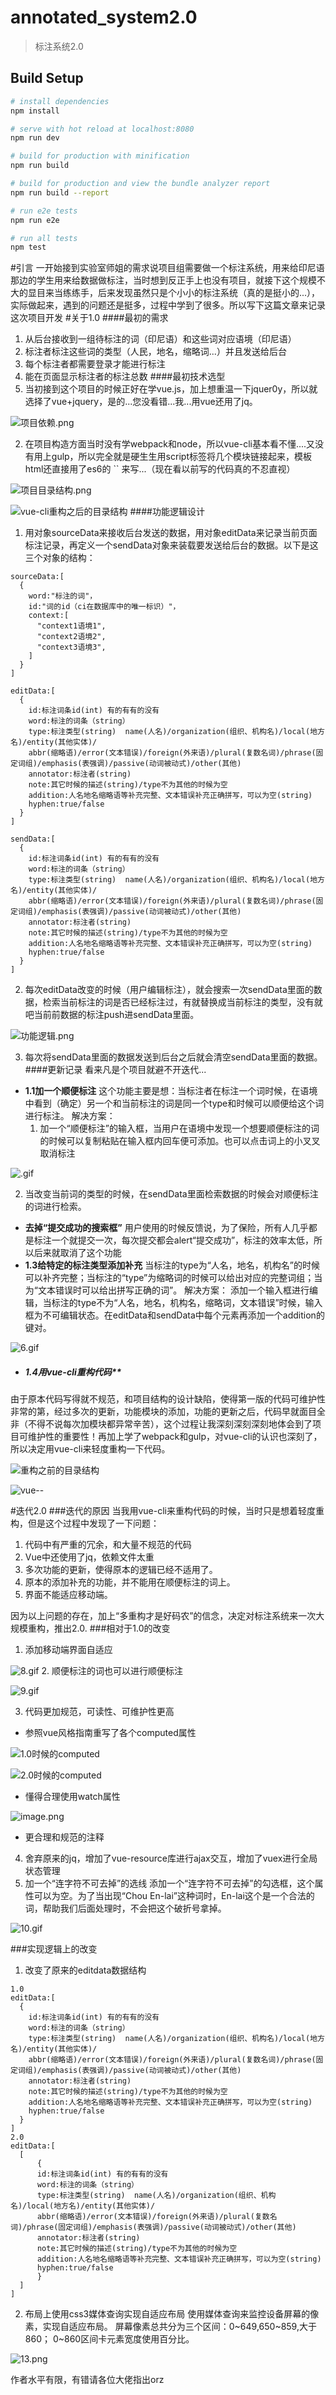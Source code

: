 # annotated_system2.0

> 标注系统2.0

## Build Setup

``` bash
# install dependencies
npm install

# serve with hot reload at localhost:8080
npm run dev

# build for production with minification
npm run build

# build for production and view the bundle analyzer report
npm run build --report

# run e2e tests
npm run e2e

# run all tests
npm test
```
#引言
一开始接到实验室师姐的需求说项目组需要做一个标注系统，用来给印尼语那边的学生用来给数据做标注，当时想到反正手上也没有项目，就接下这个规模不大的显目来当练练手，后来发现虽然只是个小小的标注系统（真的是挺小的...），实际做起来，遇到的问题还是挺多，过程中学到了很多。所以写下这篇文章来记录这次项目开发
#关于1.0
####最初的需求
1. 从后台接收到一组待标注的词（印尼语）和这些词对应语境（印尼语）
2. 标注者标注这些词的类型（人民，地名，缩略词...）并且发送给后台
3. 每个标注者都需要登录才能进行标注
4. 能在页面显示标注者的标注总数
####最初技术选型
1. 当初接到这个项目的时候正好在学vue.js，加上想重温一下jquer0y，所以就选择了vue+jquery，是的...您没看错...我...用vue还用了jq。

![项目依赖.png](http://upload-images.jianshu.io/upload_images/6455799-739eaa9690e1416f.png?imageMogr2/auto-orient/strip%7CimageView2/2/w/1240)

2. 在项目构造方面当时没有学webpack和node，所以vue-cli基本看不懂....又没有用上gulp，所以完全就是硬生生用script标签将几个模块链接起来，模板html还直接用了es6的 `` 来写...（现在看以前写的代码真的不忍直视）


![项目目录结构.png](http://upload-images.jianshu.io/upload_images/6455799-23a5fa2e9567433f.png?imageMogr2/auto-orient/strip%7CimageView2/2/w/1240)

![vue-cli重构之后的目录结构](http://upload-images.jianshu.io/upload_images/6455799-94db6d67b760e2ac.png?imageMogr2/auto-orient/strip%7CimageView2/2/w/1240)
####功能逻辑设计
1. 用对象sourceData来接收后台发送的数据，用对象editData来记录当前页面标注记录，再定义一个sendData对象来装载要发送给后台的数据。以下是这三个对象的结构：
```
sourceData:[
  {
    word:"标注的词"，
    id:"词的id（ci在数据库中的唯一标识）"，
    context:[
      "context1语境1",
      "context2语境2",
      "context3语境3",
    ]
  }
]

editData:[
  {
	id:标注词条id(int) 有的有有的没有
	word:标注的词条（string）
	type:标注类型(string)  name(人名)/organization(组织、机构名)/local(地方名)/entity(其他实体)/
	abbr(缩略语)/error(文本错误)/foreign(外来语)/plural(复数名词)/phrase(固定词组)/emphasis(表强调)/passive(动词被动式)/other(其他)
	annotator:标注者(string)
	note:其它时候的描述(string)/type不为其他的时候为空
	addition:人名地名缩略语等补充完整、文本错误补充正确拼写，可以为空(string)
	hyphen:true/false
  }
]

sendData:[
  {
	id:标注词条id(int) 有的有有的没有
	word:标注的词条（string）
	type:标注类型(string)  name(人名)/organization(组织、机构名)/local(地方名)/entity(其他实体)/
	abbr(缩略语)/error(文本错误)/foreign(外来语)/plural(复数名词)/phrase(固定词组)/emphasis(表强调)/passive(动词被动式)/other(其他)
	annotator:标注者(string)
	note:其它时候的描述(string)/type不为其他的时候为空
	addition:人名地名缩略语等补充完整、文本错误补充正确拼写，可以为空(string)
	hyphen:true/false
  }
]
```
2. 每次editData改变的时候（用户编辑标注），就会搜索一次sendData里面的数据，检索当前标注的词是否已经标注过，有就替换成当前标注的类型，没有就吧当前前数据的标注push进sendData里面。

![功能逻辑.png](http://upload-images.jianshu.io/upload_images/6455799-ce7f7770acd88d2c.png?imageMogr2/auto-orient/strip%7CimageView2/2/w/1240)

3. 每次将sendData里面的数据发送到后台之后就会清空sendData里面的数据。
####更新记录
看来凡是个项目就避不开迭代...
- **1.1加一个顺便标注**
这个功能主要是想：当标注者在标注一个词时候，在语境中看到（确定）另一个和当前标注的词是同一个type和时候可以顺便给这个词进行标注。
解决方案：
  1. 加一个“顺便标注”的输入框，当用户在语境中发现一个想要顺便标注的词的时候可以复制粘贴在输入框内回车便可添加。也可以点击词上的小叉叉取消标注

![.gif](http://upload-images.jianshu.io/upload_images/6455799-79c06835bbb06c8a.gif?imageMogr2/auto-orient/strip)

  2. 当改变当前词的类型的时候，在sendData里面检索数据的时候会对顺便标注的词进行检索。
- **去掉“提交成功的搜索框”**
用户使用的时候反馈说，为了保险，所有人几乎都是标注一个就提交一次，每次提交都会alert“提交成功”，标注的效率太低，所以后来就取消了这个功能
-  **1.3给特定的标注类型添加补充**
当标注的type为“人名，地名，机构名”的时候可以补齐完整；当标注的“type”为缩略词的时候可以给出对应的完整词组；当为“文本错误时可以给出拼写正确的词”。
解决方案：
添加一个输入框进行编辑，当标注的type不为“人名，地名，机构名，缩略词，文本错误”时候，输入框为不可编辑状态。在editData和sendData中每个元素再添加一个addition的键对。

![6.gif](http://upload-images.jianshu.io/upload_images/6455799-8a2edf33caa553b4.gif?imageMogr2/auto-orient/strip)

- ##### 1.4用vue-cli重构代码**
由于原本代码写得就不规范，和项目结构的设计缺陷，使得第一版的代码可维护性非常的第，经过多次的更新，功能模块的添加，功能的更新之后，代码早就面目全非（不得不说每次加模块都异常辛苦），这个过程让我深刻深刻深刻地体会到了项目可维护性的重要性！再加上学了webpack和gulp，对vue-cli的认识也深刻了，所以决定用vue-cli来轻度重构一下代码。

![重构之前的目录结构](http://upload-images.jianshu.io/upload_images/6455799-6653157f69d65eda.png?imageMogr2/auto-orient/strip%7CimageView2/2/w/1240)

![vue--](http://upload-images.jianshu.io/upload_images/6455799-9f68d21d4fdb33e5.png?imageMogr2/auto-orient/strip%7CimageView2/2/w/1240)

#迭代2.0
###迭代的原因
当我用vue-cli来重构代码的时候，当时只是想着轻度重构，但是这个过程中发现了一下问题：
1. 代码中有严重的冗余，和大量不规范的代码
2. Vue中还使用了jq，依赖文件太重
3. 多次功能的更新，使得原本的逻辑已经不适用了。
4. 原本的添加补充的功能，并不能用在顺便标注的词上。
5. 界面不能适应移动端。

因为以上问题的存在，加上“多重构才是好码农”的信念，决定对标注系统来一次大规模重构，推出2.0.
###相对于1.0的改变

1.  添加移动端界面自适应

![8.gif](http://upload-images.jianshu.io/upload_images/6455799-0be924dec56b5ea7.gif?imageMogr2/auto-orient/strip)
2.  顺便标注的词也可以进行顺便标注

![9.gif](http://upload-images.jianshu.io/upload_images/6455799-4aa632cfe88bf5fa.gif?imageMogr2/auto-orient/strip)

3.  代码更加规范，可读性、可维护性更高
  - 参照vue风格指南重写了各个computed属性


![1.0时候的computed](http://upload-images.jianshu.io/upload_images/6455799-29018b4dfa25f369.jpg?imageMogr2/auto-orient/strip%7CimageView2/2/w/1240)


![2.0时候的computed](http://upload-images.jianshu.io/upload_images/6455799-8e32ac3c94dff45d.png?imageMogr2/auto-orient/strip%7CimageView2/2/w/1240)
  - 懂得合理使用watch属性

![image.png](http://upload-images.jianshu.io/upload_images/6455799-33bbf87320d1df60.png?imageMogr2/auto-orient/strip%7CimageView2/2/w/1240)

  - 更合理和规范的注释
4. 舍弃原来的jq，增加了vue-resource库进行ajax交互，增加了vuex进行全局状态管理
5. 加一个“连字符不可去掉”的选线
添加一个“连字符不可去掉”的勾选框，这个属性可以为空。为了当出现“Chou En-lai”这种词时，En-lai这个是一个合法的词，帮助我们后面处理时，不会把这个破折号拿掉。

![10.gif](http://upload-images.jianshu.io/upload_images/6455799-9ed33f7414e7aa35.gif?imageMogr2/auto-orient/strip)


###实现逻辑上的改变
1. 改变了原来的editdata数据结构
```
1.0
editData:[
  {
	id:标注词条id(int) 有的有有的没有
	word:标注的词条（string）
	type:标注类型(string)  name(人名)/organization(组织、机构名)/local(地方名)/entity(其他实体)/
	abbr(缩略语)/error(文本错误)/foreign(外来语)/plural(复数名词)/phrase(固定词组)/emphasis(表强调)/passive(动词被动式)/other(其他)
	annotator:标注者(string)
	note:其它时候的描述(string)/type不为其他的时候为空
	addition:人名地名缩略语等补充完整、文本错误补充正确拼写，可以为空(string)
	hyphen:true/false
  }
]
2.0
editData:[
  [
      {
	  id:标注词条id(int) 有的有有的没有
	  word:标注的词条（string）
	  type:标注类型(string)  name(人名)/organization(组织、机构名)/local(地方名)/entity(其他实体)/
	  abbr(缩略语)/error(文本错误)/foreign(外来语)/plural(复数名词)/phrase(固定词组)/emphasis(表强调)/passive(动词被动式)/other(其他)
	  annotator:标注者(string)
	  note:其它时候的描述(string)/type不为其他的时候为空
	  addition:人名地名缩略语等补充完整、文本错误补充正确拼写，可以为空(string)
	  hyphen:true/false
      }
  ]
]
```
2. 布局上使用css3媒体查询实现自适应布局
使用媒体查询来监控设备屏幕的像素，实现自适应布局。
屏幕像素总共分为三个区间：0~649,650~859,大于860；
0~860区间卡元素宽度使用百分比。

![13.png](http://upload-images.jianshu.io/upload_images/6455799-d4c9a41dca7badf1.png?imageMogr2/auto-orient/strip%7CimageView2/2/w/1240)


作者水平有限，有错请各位大佬指出orz
